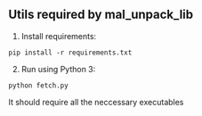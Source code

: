 ##  Utils required by mal_unpack_lib

1. Install requirements:
```console
pip install -r requirements.txt
```

2. Run using Python 3:
```console
python fetch.py
```

It should require all the neccessary executables
